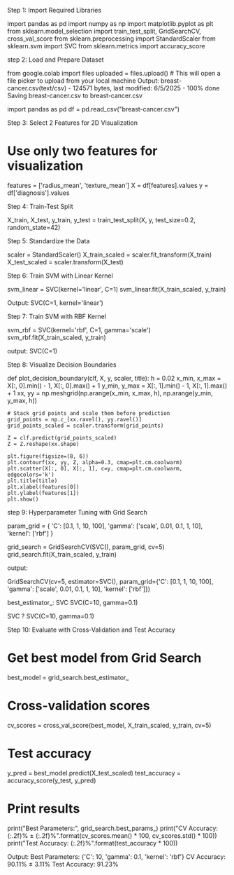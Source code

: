 Step 1: Import Required Libraries

import pandas as pd
import numpy as np
import matplotlib.pyplot as plt
from sklearn.model_selection import train_test_split, GridSearchCV, cross_val_score
from sklearn.preprocessing import StandardScaler
from sklearn.svm import SVC
from sklearn.metrics import accuracy_score

step 2: Load and Prepare Dataset

from google.colab import files
uploaded = files.upload()  # This will open a file picker to upload from your local machine
Output:
breast-cancer.csv(text/csv) - 124571 bytes, last modified: 6/5/2025 - 100% done
Saving breast-cancer.csv to breast-cancer.csv

import pandas as pd
df = pd.read_csv("breast-cancer.csv")

Step 3: Select 2 Features for 2D Visualization

# Use only two features for visualization
features = ['radius_mean', 'texture_mean']
X = df[features].values
y = df['diagnosis'].values

Step 4: Train-Test Split

X_train, X_test, y_train, y_test = train_test_split(X, y, test_size=0.2, random_state=42)

Step 5: Standardize the Data

scaler = StandardScaler()
X_train_scaled = scaler.fit_transform(X_train)
X_test_scaled = scaler.transform(X_test)

Step 6: Train SVM with Linear Kernel

svm_linear = SVC(kernel='linear', C=1)
svm_linear.fit(X_train_scaled, y_train)

Output:
SVC(C=1, kernel='linear')

Step 7: Train SVM with RBF Kernel

svm_rbf = SVC(kernel='rbf', C=1, gamma='scale')
svm_rbf.fit(X_train_scaled, y_train)

output:
SVC(C=1)

Step 8: Visualize Decision Boundaries

def plot_decision_boundary(clf, X, y, scaler, title):
    h = 0.02
    x_min, x_max = X[:, 0].min() - 1, X[:, 0].max() + 1
    y_min, y_max = X[:, 1].min() - 1, X[:, 1].max() + 1
    xx, yy = np.meshgrid(np.arange(x_min, x_max, h),
                         np.arange(y_min, y_max, h))
    
    # Stack grid points and scale them before prediction
    grid_points = np.c_[xx.ravel(), yy.ravel()]
    grid_points_scaled = scaler.transform(grid_points)
    
    Z = clf.predict(grid_points_scaled)
    Z = Z.reshape(xx.shape)

    plt.figure(figsize=(8, 6))
    plt.contourf(xx, yy, Z, alpha=0.3, cmap=plt.cm.coolwarm)
    plt.scatter(X[:, 0], X[:, 1], c=y, cmap=plt.cm.coolwarm, edgecolors='k')
    plt.title(title)
    plt.xlabel(features[0])
    plt.ylabel(features[1])
    plt.show()
  step 9: Hyperparameter Tuning with Grid Search

  param_grid = {
    'C': [0.1, 1, 10, 100],
    'gamma': ['scale', 0.01, 0.1, 1, 10],
    'kernel': ['rbf']
}

grid_search = GridSearchCV(SVC(), param_grid, cv=5)
grid_search.fit(X_train_scaled, y_train)

output:

GridSearchCV(cv=5, estimator=SVC(),
             param_grid={'C': [0.1, 1, 10, 100],
                         'gamma': ['scale', 0.01, 0.1, 1, 10],
                         'kernel': ['rbf']})

best_estimator_: SVC
SVC(C=10, gamma=0.1)

SVC
?
SVC(C=10, gamma=0.1)

Step 10: Evaluate with Cross-Validation and Test Accuracy

# Get best model from Grid Search
best_model = grid_search.best_estimator_

# Cross-validation scores
cv_scores = cross_val_score(best_model, X_train_scaled, y_train, cv=5)

# Test accuracy
y_pred = best_model.predict(X_test_scaled)
test_accuracy = accuracy_score(y_test, y_pred)

# Print results
print("Best Parameters:", grid_search.best_params_)
print("CV Accuracy: {:.2f}% ± {:.2f}%".format(cv_scores.mean() * 100, cv_scores.std() * 100))
print("Test Accuracy: {:.2f}%".format(test_accuracy * 100))

Output:
Best Parameters: {'C': 10, 'gamma': 0.1, 'kernel': 'rbf'}
CV Accuracy: 90.11% ± 3.11%
Test Accuracy: 91.23%



